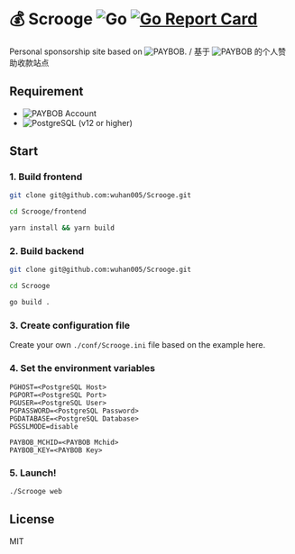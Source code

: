 # 💰 Scrooge ![Go](https://github.com/wuhan005/Scrooge/workflows/Go/badge.svg) [![Go Report Card](https://goreportcard.com/badge/github.com/wuhan005/Scrooge)](https://goreportcard.com/report/github.com/wuhan005/Scrooge)

Personal sponsorship site based on ![PAYBOB](https://paybob.cn/). / 基于 ![PAYBOB](https://paybob.cn/) 的个人赞助收款站点

## Requirement

* ![PAYBOB](https://paybob.cn/) Account
* ![PostgreSQL](https://wiki.postgresql.org/wiki/Detailed_installation_guides) (v12 or higher)

## Start

### 1. Build frontend

```bash
git clone git@github.com:wuhan005/Scrooge.git

cd Scrooge/frontend

yarn install && yarn build
```

### 2. Build backend

```bash
git clone git@github.com:wuhan005/Scrooge.git

cd Scrooge

go build .
```

### 3. Create configuration file

Create your own `./conf/Scrooge.ini` file based on the example here.

### 4. Set the environment variables

```
PGHOST=<PostgreSQL Host>
PGPORT=<PostgreSQL Port>
PGUSER=<PostgreSQL User>
PGPASSWORD=<PostgreSQL Password>
PGDATABASE=<PostgreSQL Database>
PGSSLMODE=disable

PAYBOB_MCHID=<PAYBOB Mchid>
PAYBOB_KEY=<PAYBOB Key>
```

### 5. Launch!

```bash
./Scrooge web
```

## License

MIT